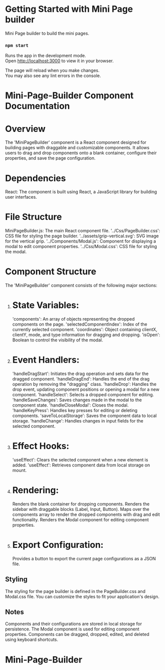 # Getting Started with Mini Page builder

Mini Page builder to build the mini pages.

### `npm start`

Runs the app in the development mode.\
Open [http://localhost:3000](http://localhost:3000) to view it in your browser.

The page will reload when you make changes.\
You may also see any lint errors in the console.

# Mini-Page-Builder Component Documentation

# Overview

The 'MiniPageBuilder' component is a React component designed for building pages with draggable and customizable components. It allows users to drag and drop components onto a blank container, configure their properties, and save the page configuration.

# Dependencies

React: The component is built using React, a JavaScript library for building user interfaces.

# File Structure

MiniPageBuilder.js: The main React component file.
'../Css/PageBuilder.css': CSS file for styling the page builder.
'../assets/grip-vertical.svg': SVG image for the vertical grip.
'../Components/Modal.js': Component for displaying a modal to edit component properties.
'../Css/Modal.css': CSS file for styling the modal.

# Component Structure

The 'MiniPageBuilder' component consists of the following major sections:

1. # State Variables:

   'components': An array of objects representing the dropped components on the page.
   'selectedComponentIndex': Index of the currently selected component.
   'coordinates': Object containing clientX, clientY, mode, and type information for dragging and dropping.
   'isOpen': Boolean to control the visibility of the modal.

2. # Event Handlers:

   'handleDragStart': Initiates the drag operation and sets data for the dragged component.
   'handleDragEnd': Handles the end of the drag operation by removing the "dragging" class.
   'handleDrop': Handles the drop event, updating component positions or opening a modal for a new component.
   'handleSelect': Selects a dropped component for editing.
   'handleSaveChanges': Saves changes made in the modal to the component state.
   'handleCloseModal': Closes the modal.
   'handleKeyPress': Handles key presses for editing or deleting components.
   'saveToLocalStorage': Saves the component data to local storage.
   'handleChange': Handles changes in input fields for the selected component.

3. # Effect Hooks:

   'useEffect': Clears the selected component when a new element is added.
   'useEffect': Retrieves component data from local storage on mount.

4. # Rendering:

   Renders the blank container for dropping components.
   Renders the sidebar with draggable blocks (Label, Input, Button).
   Maps over the components array to render the dropped components with drag and edit functionality.
   Renders the Modal component for editing component properties.

5. # Export Configuration:
   Provides a button to export the current page configurations as a JSON file.

## Styling

The styling for the page builder is defined in the PageBuilder.css and Modal.css file. You can customize the styles to fit your application's design.

## Notes

Components and their configurations are stored in local storage for persistence.
The Modal component is used for editing component properties.
Components can be dragged, dropped, edited, and deleted using keyboard shortcuts.

# Mini-Page-Builder

